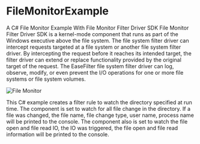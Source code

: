 # FileMonitorExample
A C# File Monitor Example With File Monitor Filter Driver SDK
File Monitor Filter Driver SDK is a kernel-mode component that runs as part of the Windows executive above the file system. The file system filter driver can intercept requests targeted at a file system or another file system filter driver. By intercepting the request before it reaches its intended target, the filter driver can extend or replace functionality provided by the original target of the request. The EaseFilter file system filter driver can log, observe, modify, or even prevent the I/O operations for one or more file systems or file system volumes.

![File Monitor](https://www.easefilter.com/images/MonitorFilter.png)

This C# example creates a filter rule to watch the directory specified at run time. The component is set to watch for all file change in the directory. If a file was changed, the file name, file change type, user name, process name will be printed to the console. The component also is set to watch the file open and file read IO, the IO was triggered, the file open and file read information will be printed to the console.
